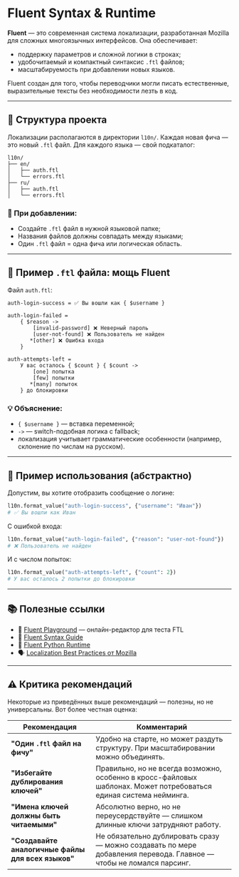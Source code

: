 # Fluent Syntax & Runtime

**Fluent** — это современная система локализации, разработанная Mozilla для сложных многоязычных интерфейсов. Она обеспечивает:

* поддержку параметров и сложной логики в строках;
* удобочитаемый и компактный синтаксис `.ftl` файлов;
* масштабируемость при добавлении новых языков.

Fluent создан для того, чтобы переводчики могли писать естественные, выразительные тексты без необходимости лезть в код.

---

## 📁 Структура проекта

Локализации располагаются в директории `l10n/`.
Каждая новая фича — это новый `.ftl` файл. Для каждого языка — свой подкаталог:

```
l10n/
├── en/
│   ├── auth.ftl
│   └── errors.ftl
├── ru/
│   ├── auth.ftl
│   └── errors.ftl
```

### 🔁 При добавлении:

* Создайте `.ftl` файл в нужной языковой папке;
* Названия файлов должны совпадать между языками;
* Один `.ftl` файл = одна фича или логическая область.

---

## 📝 Пример `.ftl` файла: мощь Fluent

Файл `auth.ftl`:

```fluent
auth-login-success = ✅ Вы вошли как { $username }

auth-login-failed =
    { $reason ->
        [invalid-password] ❌ Неверный пароль
        [user-not-found] ❌ Пользователь не найден
       *[other] ❌ Ошибка входа
    }

auth-attempts-left =
    У вас осталось { $count } { $count ->
        [one] попытка
        [few] попытки
       *[many] попыток
    } до блокировки
```

### 💡 Объяснение:

* `{ $username }` — вставка переменной;
* `->` — switch-подобная логика с fallback;
* локализация учитывает грамматические особенности (например, склонение по числам на русском).

---

## 🎯 Пример использования (абстрактно)

Допустим, вы хотите отобразить сообщение о логине:

```python
l10n.format_value("auth-login-success", {"username": "Иван"})
# ✅ Вы вошли как Иван
```

С ошибкой входа:

```python
l10n.format_value("auth-login-failed", {"reason": "user-not-found"})
# ❌ Пользователь не найден
```

И с числом попыток:

```python
l10n.format_value("auth-attempts-left", {"count": 2})
# У вас осталось 2 попытки до блокировки
```

---

## 📚 Полезные ссылки

* 🧪 [Fluent Playground](https://projectfluent.org/play/) — онлайн-редактор для теста FTL
* 📖 [Fluent Syntax Guide](https://projectfluent.org/fluent/guide/)
* 🔧 [Fluent Python Runtime](https://github.com/projectfluent/python-fluent)
* 🗣 [Localization Best Practices от Mozilla](https://mozilla-l10n.github.io/documentation/localization/dev_best_practices.html)

---

## ⚠️ Критика рекомендаций

Некоторые из приведённых выше рекомендаций — полезны, но не универсальны. Вот более честная оценка:

| Рекомендация                                       | Комментарий                                                                                                         |
|----------------------------------------------------|---------------------------------------------------------------------------------------------------------------------|
| **"Один `.ftl` файл на фичу"**                     | Удобно на старте, но может раздуть структуру. При масштабировании можно объединять.                                 |
| **"Избегайте дублирования ключей"**                | Правильно, но не всегда возможно, особенно в кросс-файловых шаблонах. Может потребоваться единая система нейминга.  |
| **"Имена ключей должны быть читаемыми"**           | Абсолютно верно, но не переусердствуйте — слишком длинные ключи затрудняют работу.                                  |
| **"Создавайте аналогичные файлы для всех языков"** | Не обязательно дублировать сразу — можно создавать по мере добавления перевода. Главное — чтобы не ломался парсинг. |
